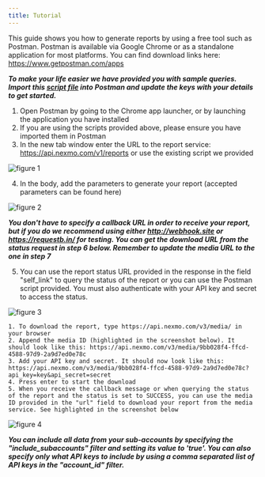 ```yaml
---
title: Tutorial
---
```


This guide shows you how to generate reports by using a free tool such as Postman. Postman is available via Google Chrome or as a standalone application for most platforms. You can find download links here: https://www.getpostman.com/apps

**_To make your life easier we have provided you with sample queries. Import this [script file](https://www.getpostman.com/collections/aa8f31ac59cc332f8b1e) into Postman and update the keys with your details to get started._**

1. Open Postman by going to the Chrome app launcher, or by launching the application you have installed
2. If you are using the scripts provided above, please ensure you have imported them in Postman
3. In the new tab window enter the URL to the report service: https://api.nexmo.com/v1/reports or use the existing script we provided

![figure 1](/assets/images/figure%201.png)

4. In the body, add the parameters to generate your report (accepted parameters can be found here)

![figure 2](/assets/images/figure%202.png)

**_You don't have to specify a callback URL in order to receive your report, but if you do we recommend using either http://webhook.site or https://requestb.in/ for testing. You can get the download URL from the status request in step 6 below. Remember to update the media URL to the one in step 7_**

5. You can use the report status URL provided in the response in the field "self_link" to query the status of the report or you can use the Postman script provided. You must also authenticate with your API key and secret to access the status.

![figure 3](/assets/images/figure%203.png)

    1. To download the report, type https://api.nexmo.com/v3/media/ in your browser
    2. Append the media ID (highlighted in the screenshot below). It should look like this: https://api.nexmo.com/v3/media/9bb028f4-ffcd-4588-97d9-2a9d7ed0e78c
    3. Add your API key and secret. It should now look like this: https://api.nexmo.com/v3/media/9bb028f4-ffcd-4588-97d9-2a9d7ed0e78c?api_key=key&api_secret=secret
    4. Press enter to start the download
    5. When you receive the callback message or when querying the status of the report and the status is set to SUCCESS, you can use the media ID provided in the "url" field to download your report from the media service. See highlighted in the screenshot below

![figure 4](/assets/images/figure%204.png)

**_You can include all data from your sub-accounts by specifying the "include_subaccounts" filter and setting its value to 'true'. You can also specify only what API keys to include by using a comma separated list of API keys in the "account_id" filter._**

